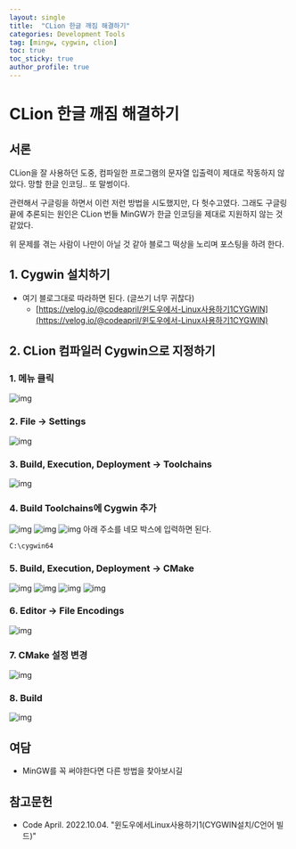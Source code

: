 ```yaml
---
layout: single
title:  "CLion 한글 깨짐 해결하기"
categories: Development Tools
tag: [mingw, cygwin, clion]
toc: true
toc_sticky: true
author_profile: true
---
```


# CLion 한글 깨짐 해결하기

## 서론
CLion을 잘 사용하던 도중, 컴파일한 프로그램의 문자열 입출력이 제대로 작동하지 않았다. 망할 한글 인코딩.. 또 말썽이다.

관련해서 구글링을 하면서 이런 저런 방법을 시도했지만, 다 헛수고였다. 그래도 구글링 끝에 추론되는 원인은 CLion 번들 MinGW가 한글 인코딩을 제대로 지원하지 않는 것 같았다.

위 문제를 겪는 사람이 나만이 아닐 것 같아 블로그 떡상을 노리며 포스팅을 하려 한다.

## 1. Cygwin 설치하기
- 여기 블로그대로 따라하면 된다. (글쓰기 너무 귀찮다)
    - [https://velog.io/@codeapril/윈도우에서-Linux사용하기1CYGWIN](https://velog.io/@codeapril/윈도우에서-Linux사용하기1CYGWIN)

## 2. CLion 컴파일러 Cygwin으로 지정하기
### 1. 메뉴 클릭
![img](/images/2024-07-09-CLion-한글-깨짐-해결/그림1.png)

### 2. File -> Settings
![img](/images/2024-07-09-CLion-한글-깨짐-해결/그림2.png)

### 3. Build, Execution, Deployment -> Toolchains
![img](/images/2024-07-09-CLion-한글-깨짐-해결/그림4.png)

### 4. Build Toolchains에 Cygwin 추가
![img](/images/2024-07-09-CLion-한글-깨짐-해결/그림5.png)
![img](/images/2024-07-09-CLion-한글-깨짐-해결/그림6.png)
![img](/images/2024-07-09-CLion-한글-깨짐-해결/그림7.png)
아래 주소를 네모 박스에 입력하면 된다.
```
C:\cygwin64
```

### 5. Build, Execution, Deployment -> CMake
![img](/images/2024-07-09-CLion-한글-깨짐-해결/그림3.png)
![img](/images/2024-07-09-CLion-한글-깨짐-해결/그림8.png)
![img](/images/2024-07-09-CLion-한글-깨짐-해결/그림9.png)
![img](/images/2024-07-09-CLion-한글-깨짐-해결/그림10.png)

### 6. Editor -> File Encodings
![img](/images/2024-07-09-CLion-한글-깨짐-해결/그림12.png)

### 7. CMake 설정 변경
![img](/images/2024-07-09-CLion-한글-깨짐-해결/그림11.png)

### 8. Build
![img](/images/2024-07-09-CLion-한글-깨짐-해결/그림13.png)

## 여담
- MinGW를 꼭 써야한다면 다른 방법을 찾아보시길

## 참고문헌
- Code April. 2022.10.04. "윈도우에서Linux사용하기1(CYGWIN설치/C언어 빌드)"
